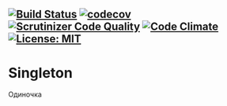 [![Build Status](https://travis-ci.org/Jagepard/PhpDesignPatterns-Singleton.svg?branch=master)](https://travis-ci.org/Jagepard/PhpDesignPatterns-Singleton)
[![codecov](https://codecov.io/gh/Jagepard/PhpDesignPatterns-Singleton/branch/master/graph/badge.svg)](https://codecov.io/gh/Jagepard/PhpDesignPatterns-Singleton)
[![Scrutinizer Code Quality](https://scrutinizer-ci.com/g/Jagepard/PhpDesignPatterns-Singleton/badges/quality-score.png?b=master)](https://scrutinizer-ci.com/g/Jagepard/PhpDesignPatterns-Singleton/?branch=master)
[![Code Climate](https://codeclimate.com/github/Jagepard/PhpDesignPatterns-Singleton/badges/gpa.svg)](https://codeclimate.com/github/Jagepard/PhpDesignPatterns-Singleton)
[![License: MIT](https://img.shields.io/badge/license-MIT-498e7f.svg)](https://mit-license.org/)
-----

# Singleton
Одиночка

